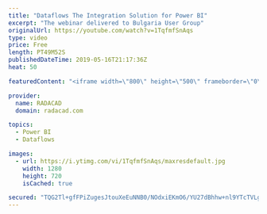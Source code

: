 ```yaml
---
title: "Dataflows The Integration Solution for Power BI"
excerpt: "The webinar delivered to Bulgaria User Group"
originalUrl: https://youtube.com/watch?v=1TqfmfSnAqs
type: video
price: Free
length: PT49M52S
publishedDateTime: 2019-05-16T21:17:36Z
heat: 50

featuredContent: "<iframe width=\"800\" height=\"500\" frameborder=\"0\" src=\"https://www.youtube.com/embed/1TqfmfSnAqs\" allow=\"accelerometer; autoplay; encrypted-media; gyroscope; picture-in-picture\" allowfullscreen></iframe>"

provider:
  name: RADACAD
  domain: radacad.com

topics:
  - Power BI
  - Dataflows

images:
  - url: https://i.ytimg.com/vi/1TqfmfSnAqs/maxresdefault.jpg
    width: 1280
    height: 720
    isCached: true

secured: "TQG2Tl+gfFPiZugesJtouXeEuNNB0/NOdxiEKmO6/YU27dBhhw+nl9YTcTVLgS783WnXtj8kjdVP+UYQ5j667+xD+wRTzm7jscat+wpUmuSAC1zvLCjI9cLGbnWZEx2wqERlODeysPBRF+SQrLoJe4ptqJZO+Yk2brUDwtzISe7wD4xa0aZo+q01EEtdauu2mzgeFL9cW6gzC5dOg1MD/g9z0Eg60RZeIqzrb1bhHv2PgCM4O1Z5kC/QRJ3DVAx3KHicHVQcue3U6KCOduFt4UdMxsvx9/b7Wb2AaZmnzGQJiPaRbJ/PXUdlq+3iPUWRyeH0JzzUAJEFpNX+E8Z+C8ItqNQgbOiD1iRJL9432Kq2wPGH3hZbUQiwkJaH8NAhf3Ys/jH7I+WWq470cUrtfHEqkcaB9yr4ZLPgfl7ESOM=;pwdWj4CkaB+qX03eVxMBCg=="
---
```


